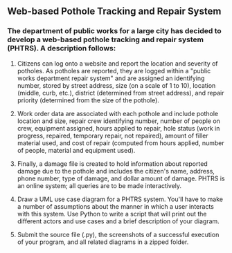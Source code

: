 ## Web-based Pothole Tracking and Repair System

### The department of public works for a large city has decided to develop a web-based pothole tracking and repair system (PHTRS). A description follows:

1. Citizens can log onto a website and report the location and severity of potholes. As potholes are reported, they are logged within a "public works department repair system" and are assigned an identifying number, stored by street address, size (on a scale of 1 to 10), location (middle, curb, etc.), district (determined from street address), and repair priority (determined from the size of the pothole).

2. Work order data are associated with each pothole and include pothole location and size, repair crew identifying number, number of people on crew, equipment assigned, hours applied to repair, hole status (work in progress, repaired, temporary repair, not repaired), amount of filler material used, and cost of repair (computed from hours applied, number of people, material and equipment used).

3. Finally, a damage file is created to hold information about reported damage due to the pothole and includes the citizen's name, address, phone number, type of damage, and dollar amount of damage. PHTRS is an online system; all queries are to be made interactively.

4. Draw a UML use case diagram for a PHTRS system. You'll have to make a number of assumptions about the manner in which a user interacts with this system. Use Python to write a script that will print out the different actors and use cases  and a brief description of your diagram.

5. Submit the source file (.py), the screenshots of a successful execution of your program, and all related diagrams in a zipped folder.